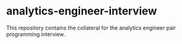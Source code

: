 # analytics-engineer-interview
This repository contains the collateral for the analytics engineer pair programming interview.
